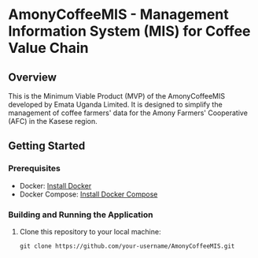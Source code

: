 # AmonyCoffeeMIS - Management Information System (MIS) for Coffee Value Chain

## Overview
This is the Minimum Viable Product (MVP) of the AmonyCoffeeMIS developed by Emata Uganda Limited. It is designed to simplify the management of coffee farmers' data for the Amony Farmers' Cooperative (AFC) in the Kasese region.

## Getting Started

### Prerequisites
- Docker: [Install Docker](https://docs.docker.com/get-docker/)
- Docker Compose: [Install Docker Compose](https://docs.docker.com/compose/install/)

### Building and Running the Application

1. Clone this repository to your local machine:

   ```shell
   git clone https://github.com/your-username/AmonyCoffeeMIS.git 